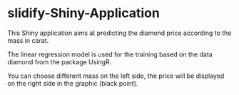 # slidify-Shiny-Application

This Shiny application aims at predicting the diamond price according to the mass in carat. 
    
The linear regression model is used for the training based on the data diamond from the package UsingR. 
    
You can choose different mass on the left side, the price will be displayed on the right side in the graphic (black point).
